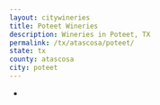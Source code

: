 ```yaml
---
layout: citywineries
title: Poteet Wineries
description: Wineries in Poteet, TX
permalink: /tx/atascosa/poteet/
state: tx
county: atascosa
city: poteet
---
```

-
